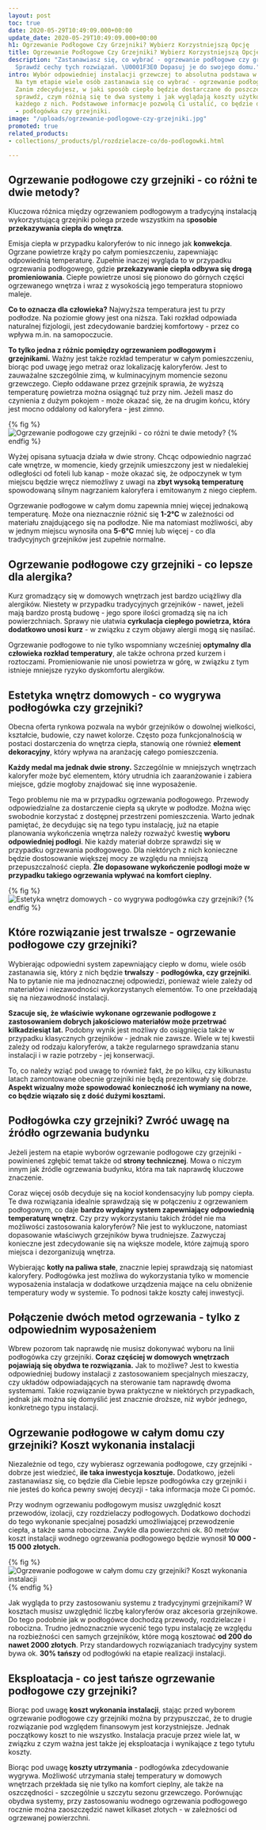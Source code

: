 ```yaml
---
layout: post
toc: true
date: 2020-05-29T10:49:09.000+00:00
update_date: 2020-05-29T10:49:09.000+00:00
h1: Ogrzewanie Podłogowe Czy Grzejniki? Wybierz Korzystniejszą Opcję
title: Ogrzewanie Podłogowe Czy Grzejniki? Wybierz Korzystniejszą Opcję
description: "Zastanawiasz się, co wybrać - ogrzewanie podłogowe czy grzejniki? ➡️
  Sprawdź cechy tych rozwiązań. \U0001F3E0 Dopasuj je do swojego domu."
intro: Wybór odpowiedniej instalacji grzewczej to absolutna podstawa w każdym domu.
  Na tym etapie wiele osób zastanawia się co wybrać - ogrzewanie podłogowe czy grzejniki.
  Zanim zdecydujesz, w jaki sposób ciepło będzie dostarczane do poszczególnych pomieszczeń,
  sprawdź, czym różnią się te dwa systemy i jak wyglądają koszty użytkowania w przypadku
  każdego z nich. Podstawowe informacje pozwolą Ci ustalić, co będzie dla Ciebie lepsze
  - podłogówka czy grzejniki.
image: "/uploads/ogrzewanie-podlogowe-czy-grzejniki.jpg"
promoted: true
related_products:
- collections/_products/pl/rozdzielacze-co/do-podlogowki.html

---
```

## Ogrzewanie podłogowe czy grzejniki - co różni te dwie metody?

Kluczowa różnica między ogrzewaniem podłogowym a tradycyjną instalacją wykorzystującą grzejniki polega przede wszystkim na s**posobie przekazywania ciepła do wnętrza**.

Emisja ciepła w przypadku kaloryferów to nic innego jak **konwekcja**. Ogrzane powietrze krąży po całym pomieszczeniu, zapewniając odpowiednią temperaturę. Zupełnie inaczej wygląda to w przypadku ogrzewania podłogowego, gdzie **przekazywanie ciepła odbywa się drogą promieniowania**. Ciepłe powietrze unosi się pionowo do górnych części ogrzewanego wnętrza i wraz z wysokością jego temperatura stopniowo maleje.

**Co to oznacza dla człowieka?** Najwyższa temperatura jest tu przy podłodze. Na poziomie głowy jest ona niższa. Taki rozkład odpowiada naturalnej fizjologii, jest zdecydowanie bardziej komfortowy - przez co wpływa m.in. na samopoczucie.

**To tylko jedna z różnic pomiędzy ogrzewaniem podłogowym i grzejnikami.** Ważny jest także rozkład temperatur w całym pomieszczeniu, biorąc pod uwagę jego metraż oraz lokalizację kaloryferów. Jest to zauważalne szczególnie zimą, w kulminacyjnym momencie sezonu grzewczego. Ciepło oddawane przez grzejnik sprawia, że wyższą temperaturę powietrza można osiągnąć tuż przy nim. Jeżeli masz do czynienia z dużym pokojem - może okazać się, że na drugim końcu, który jest mocno oddalony od kaloryfera - jest zimno.

{% fig %}
![Ogrzewanie podłogowe czy grzejniki - co różni te dwie metody?](/uploads/ogrzewanie-podlogowe-czy-grzejniki-1.jpg "Ogrzewanie podłogowe czy grzejniki - co różni te dwie metody?")
{% endfig %}

Wyżej opisana sytuacja działa w dwie strony. Chcąc odpowiednio nagrzać całe wnętrze, w momencie, kiedy grzejnik umieszczony jest w niedalekiej odległości od foteli lub kanap - może okazać się, że odpoczynek w tym miejscu będzie wręcz niemożliwy z uwagi na **zbyt wysoką temperaturę** spowodowaną silnym nagrzaniem kaloryfera i emitowanym z niego ciepłem.

Ogrzewanie podłogowe w całym domu zapewnia mniej więcej jednakową temperaturę. Może ona nieznacznie różnić się **1-2°C** w zależności od materiału znajdującego się na podłodze. Nie ma natomiast możliwości, aby w jednym miejscu wynosiła ona **5-6°C** mniej lub więcej - co dla tradycyjnych grzejników jest zupełnie normalne.

## Ogrzewanie podłogowe czy grzejniki - co lepsze dla alergika?

Kurz gromadzący się w domowych wnętrzach jest bardzo uciążliwy dla alergików. Niestety w przypadku tradycyjnych grzejników - nawet, jeżeli mają bardzo prostą budowę - jego spore ilości gromadzą się na ich powierzchniach. Sprawy nie ułatwia **cyrkulacja ciepłego powietrza, która dodatkowo unosi kurz** - w związku z czym objawy alergii mogą się nasilać.

Ogrzewanie podłogowe to nie tylko wspomniany wcześniej **optymalny dla człowieka rozkład temperatury**, ale także ochrona przed kurzem i roztoczami. Promieniowanie nie unosi powietrza w górę, w związku z tym istnieje mniejsze ryzyko dyskomfortu alergików.

## Estetyka wnętrz domowych - co wygrywa podłogówka czy grzejniki?

Obecna oferta rynkowa pozwala na wybór grzejników o dowolnej wielkości, kształcie, budowie, czy nawet kolorze. Często poza funkcjonalnością w postaci dostarczenia do wnętrza ciepła, stanowią one również **element dekoracyjny**, który wpływa na aranżację całego pomieszczenia.

**Każdy medal ma jednak dwie strony.** Szczególnie w mniejszych wnętrzach kaloryfer może być elementem, który utrudnia ich zaaranżowanie i zabiera miejsce, gdzie mogłoby znajdować się inne wyposażenie.

Tego problemu nie ma w przypadku ogrzewania podłogowego. Przewody odpowiedzialne za dostarczenie ciepła są ukryte w podłodze. Można więc swobodnie korzystać z dostępnej przestrzeni pomieszczenia. Warto jednak pamiętać, że decydując się na tego typu instalację, już na etapie planowania wykończenia wnętrza należy rozważyć kwestię **wyboru odpowiedniej podłogi**. Nie każdy materiał dobrze sprawdzi się w przypadku ogrzewania podłogowego. Dla niektórych z nich konieczne będzie dostosowanie większej mocy ze względu na mniejszą przepuszczalność ciepła. **Źle dopasowane wykończenie podłogi może w przypadku takiego ogrzewania wpływać na komfort cieplny.**

{% fig %}
![Estetyka wnętrz domowych - co wygrywa podłogówka czy grzejniki?](/uploads/podloga-pod-ogrzewanie-podlogowe.jpg "Estetyka wnętrz domowych - co wygrywa podłogówka czy grzejniki?")
{% endfig %}

## Które rozwiązanie jest trwalsze - ogrzewanie podłogowe czy grzejniki?

Wybierając odpowiedni system zapewniający ciepło w domu, wiele osób zastanawia się, który z nich będzie **trwalszy** - **podłogówka, czy grzejniki**. Na to pytanie nie ma jednoznacznej odpowiedzi, ponieważ wiele zależy od materiałów i niezawodności wykorzystanych elementów. To one przekładają się na niezawodność instalacji.

**Szacuje się, że właściwie wykonane ogrzewanie podłogowe z zastosowaniem dobrych jakościowo materiałów może przetrwać kilkadziesiąt lat.** Podobny wynik jest możliwy do osiągnięcia także w przypadku klasycznych grzejników - jednak nie zawsze. Wiele w tej kwestii zależy od rodzaju kaloryferów, a także regularnego sprawdzania stanu instalacji i w razie potrzeby - jej konserwacji.

To, co należy wziąć pod uwagę to również fakt, że po kilku, czy kilkunastu latach zamontowane obecnie grzejniki nie będą prezentowały się dobrze. **Aspekt wizualny może spowodować konieczność ich wymiany na nowe, co będzie wiązało się z dość dużymi kosztami.**

## Podłogówka czy grzejniki? Zwróć uwagę na źródło ogrzewania budynku

Jeżeli jestem na etapie wyborów ogrzewanie podłogowe czy grzejniki - powinieneś zgłębić temat także od **strony technicznej**. Mowa o niczym innym jak źródle ogrzewania budynku, która ma tak naprawdę kluczowe znaczenie.

Coraz więcej osób decyduje się na kocioł kondensacyjny lub pompy ciepła. Te dwa rozwiązania idealnie sprawdzają się w połączeniu z ogrzewaniem podłogowym, co daje **bardzo wydajny system zapewniający odpowiednią temperaturę wnętrz**. Czy przy wykorzystaniu takich źródeł nie ma możliwości zastosowania kaloryferów? Nie jest to wykluczone, natomiast dopasowanie właściwych grzejników bywa trudniejsze. Zazwyczaj konieczne jest zdecydowanie się na większe modele, które zajmują sporo miejsca i dezorganizują wnętrza.

Wybierając **kotły na paliwa stałe**, znacznie lepiej sprawdzają się natomiast kaloryfery. Podłogówka jest możliwa do wykorzystania tylko w momencie wyposażenia instalacja w dodatkowe urządzenia mające na celu obniżenie temperatury wody w systemie. To podnosi także koszty całej inwestycji.

## Połączenie dwóch metod ogrzewania - tylko z odpowiednim wyposażeniem

Wbrew pozorom tak naprawdę nie musisz dokonywać wyboru na linii podłogówka czy grzejniki. **Coraz częściej w domowych wnętrzach pojawiają się obydwa te rozwiązania.** Jak to możliwe? Jest to kwestia odpowiedniej budowy instalacji z zastosowaniem specjalnych mieszaczy, czy układów odpowiadających na sterowanie tam naprawdę dwoma systemami. Takie rozwiązanie bywa praktyczne w niektórych przypadkach, jednak jak można się domyślić jest znacznie droższe, niż wybór jednego, konkretnego typu instalacji.

## Ogrzewanie podłogowe w całym domu czy grzejniki? Koszt wykonania instalacji

Niezależnie od tego, czy wybierasz ogrzewania podłogowe, czy grzejniki - dobrze jest wiedzieć, **ile taka inwestycja kosztuje.** Dodatkowo, jeżeli zastanawiasz się, co będzie dla Ciebie lepsze podłogówka czy grzejniki i nie jesteś do końca pewny swojej decyzji - taka informacja może Ci pomóc.

Przy wodnym ogrzewaniu podłogowym musisz uwzględnić koszt przewodów, izolacji, czy rozdzielaczy podłogowych. Dodatkowo dochodzi do tego wykonanie specjalnej posadzki umożliwiającej przewodzenie ciepła, a także sama robocizna. Zwykle dla powierzchni ok. 80 metrów koszt instalacji wodnego ogrzewania podłogowego będzie wynosił **10 000 - 15 000 złotych.**

{% fig %}
![Ogrzewanie podłogowe w całym domu czy grzejniki? Koszt wykonania instalacji](/uploads/wyposazenie-ogrzewanie-podlogowe-czy-grzejniki.jpg "Ogrzewanie podłogowe w całym domu czy grzejniki? Koszt wykonania instalacji")
{% endfig %}

Jak wygląda to przy zastosowaniu systemu z tradycyjnymi grzejnikami? W kosztach musisz uwzględnić liczbę kaloryferów oraz akcesoria grzejnikowe. Do tego podobnie jak w podłogówce dochodzą przewody, rozdzielacze i robocizna. Trudno jednoznacznie wycenić tego typu instalację ze względu na rozbieżności cen samych grzejników, które mogą kosztować **od 200 do nawet 2000 złotych**. Przy standardowych rozwiązaniach tradycyjny system bywa ok. **30% tańszy** od podłogówki na etapie realizacji instalacji.

## Eksploatacja - co jest tańsze ogrzewanie podłogowe czy grzejniki?

Biorąc pod uwagę **koszt wykonania instalacji**, stając przed wyborem ogrzewanie podłogowe czy grzejniki można by przypuszczać, że to drugie rozwiązanie pod względem finansowym jest korzystniejsze. Jednak początkowy koszt to nie wszystko. Instalacja pracuje przez wiele lat, w związku z czym ważna jest także jej eksploatacja i wynikające z tego tytułu koszty.

Biorąc pod uwagę **koszty utrzymania** - podłogówka zdecydowanie wygrywa. Możliwość utrzymania stałej temperatury w domowych wnętrzach przekłada się nie tylko na komfort cieplny, ale także na oszczędności - szczególnie u szczytu sezonu grzewczego. Porównując obydwa systemy, przy zastosowaniu wodnego ogrzewania podłogowego rocznie można zaoszczędzić nawet kilkaset złotych - w zależności od ogrzewanej powierzchni.
